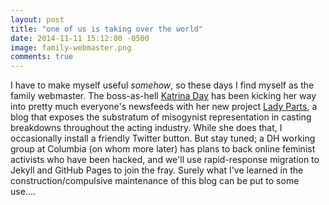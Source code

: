 ```yaml
---
layout: post
title: "one of us is taking over the world"
date: 2014-11-11 15:12:00 -0500
image: family-webmaster.png 
comments: true
---
```


I have to make myself useful *somehow*, so these days I find myself as the family webmaster. The boss-as-hell [Katrina Day](http://www.katrinapday.com) has been kicking her way into pretty much everyone's newsfeeds with her new project [Lady Parts](http://www.someladyparts.com), a blog that exposes the substratum of misogynist representation in casting breakdowns throughout the acting industry. While she does that, I occasionally install a friendly Twitter button. But stay tuned; a DH working group at Columbia (on whom more later) has plans to back online feminist activists who have been hacked, and we'll use rapid-response migration to Jekyll and GitHub Pages to join the fray. Surely what I've learned in the construction/compulsive maintenance of this blog can be put to some use....
